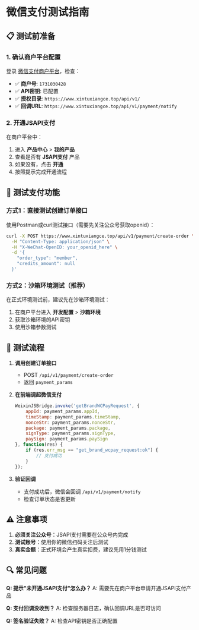 # 微信支付测试指南

## 📋 测试前准备

### 1. 确认商户平台配置

登录 [微信支付商户平台](https://pay.weixin.qq.com/)，检查：

- ✅ **商户号**: `1731030428`
- ✅ **API密钥**: 已配置
- ✅ **授权目录**: `https://www.xintuxiangce.top/api/v1/`
- ✅ **回调URL**: `https://www.xintuxiangce.top/api/v1/payment/notify`

### 2. 开通JSAPI支付

在商户平台中：

1. 进入 **产品中心** > **我的产品**
2. 查看是否有 **JSAPI支付** 产品
3. 如果没有，点击 **开通**
4. 按照提示完成开通流程

## 🧪 测试支付功能

### 方式1：直接测试创建订单接口

使用Postman或curl测试接口（需要先关注公众号获取openid）：

```bash
curl -X POST https://www.xintuxiangce.top/api/v1/payment/create-order \
  -H "Content-Type: application/json" \
  -H "X-WeChat-OpenID: your_openid_here" \
  -d '{
    "order_type": "member",
    "credits_amount": null
  }'
```

### 方式2：沙箱环境测试（推荐）

在正式环境测试前，建议先在沙箱环境测试：

1. 在商户平台进入 **开发配置** > **沙箱环境**
2. 获取沙箱环境的API密钥
3. 使用沙箱参数测试

## 📝 测试流程

1. **调用创建订单接口**
   - POST `/api/v1/payment/create-order`
   - 返回 `payment_params`

2. **在前端调起微信支付**
   ```javascript
   WeixinJSBridge.invoke('getBrandWCPayRequest', {
       appId: payment_params.appId,
       timeStamp: payment_params.timeStamp,
       nonceStr: payment_params.nonceStr,
       package: payment_params.package,
       signType: payment_params.signType,
       paySign: payment_params.paySign
   }, function(res) {
       if (res.err_msg == "get_brand_wcpay_request:ok") {
           // 支付成功
       }
   });
   ```

3. **验证回调**
   - 支付成功后，微信会回调 `/api/v1/payment/notify`
   - 检查订单状态是否更新

## ⚠️ 注意事项

1. **必须关注公众号**：JSAPI支付需要在公众号内完成
2. **测试账号**：使用你的微信扫码关注后测试
3. **真实金额**：正式环境会产生真实扣费，建议先用1分钱测试

## 🔍 常见问题

**Q: 提示"未开通JSAPI支付"怎么办？**
A: 需要先在商户平台申请开通JSAPI支付产品

**Q: 支付回调没收到？**
A: 检查服务器日志，确认回调URL是否可访问

**Q: 签名验证失败？**
A: 检查API密钥是否正确配置


